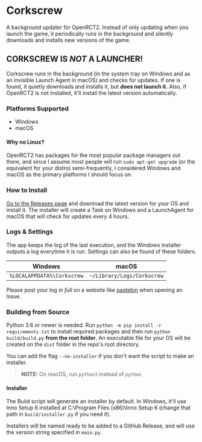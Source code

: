 # Corkscrew
A background updater for OpenRCT2. Instead of only updating when you launch the game, it periodically runs in the background and silently downloads and installs new versions of the game.

## CORKSCREW IS *NOT* A LAUNCHER!
Corkscrew runs in the background (in the system tray on Windows and as an invisible Launch Agent in macOS) and checks for updates. If one is found, it quietly downloads and installs it, but **does not launch it.**
Also, if OpenRCT2 is not installed, it'll install the latest version automatically.

### Platforms Supported
- Windows
- macOS

#### Why no Linux?
OpenRCT2 has packages for the most popular package managers out there, and since I assume most people will run `sudo apt-get upgrade` (or the equivalent for your distro) semi-frequently, I considered Windows and macOS as the primary platforms I should focus on.

### How to Install
[Go to the Releases page](https://github.com/AndroidWG/Corkscrew/releases) and download the latest version for your OS and install it. The installer will create a Task on Windows and a LaunchAgent for macOS that will check for updates every 4 hours.

### Logs & Settings
The app keeps the log of the last execution, and the Windows installer outputs a log everytime it is run. Settings can also be found of these folders.

| Windows                    | macOS                      |
|----------------------------|----------------------------|
| `%LOCALAPPDATA%\Corkscrew` | `~/Library/Logs/Corkscrew` |

Please post your log *in full* on a website like [pastebin](https://pastebin.com/) when opening an Issue.

### Building from Source
Python 3.6 or newer is needed. Run `python -m pip install -r requirements.txt` to install required packages and then run `python build/build.py` **from the root folder**. An executable file for your OS will be created on the `dist` folder in the repo's root directory.

You can add the flag `--no-installer` if you don't want the script to make an installer.

> **NOTE:** On macOS, run `python3` instead of `python`
 
#### Installer
The Build script will generate an installer by default. In Windows, it'll use Inno Setup 6 installed at C:\Program Files (x86)\Inno Setup 6 (change that path in `build/installer.py` if you need it).

Installers will be named ready to be added to a GitHub Release, and will use the version string specified in `main.py`.